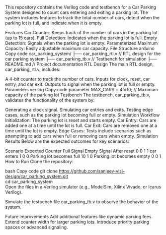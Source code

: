 This repository contains the Verilog code and testbench for a Car Parking System designed to count cars entering and exiting a parking lot. The system includes features to track the total number of cars, detect when the parking lot is full, and indicate when it is empty.

Features
Car Counter: Keeps track of the number of cars in the parking lot (up to 15 cars).
Full Detection: Indicates when the parking lot is full.
Empty Detection: Signals when the parking lot is empty.
Parameterized Maximum Capacity: Easily adjustable maximum car capacity.
File Structure
arduino
Copy code
car_parking_system/
├── car_parking_rtl.v       // RTL design for the car parking system
├── car_parking_tb.v        // Testbench for simulation
├── README.md               // Project documentation
RTL Design
The main RTL design, car_parking_rtl.v, includes:

A 4-bit counter to track the number of cars.
Inputs for clock, reset, car entry, and car exit.
Outputs to signal when the parking lot is full or empty.
Parameters
verilog
Copy code
parameter MAX_CARS = 4'd10; // Maximum capacity of the parking lot
Testbench
The testbench, car_parking_tb.v, validates the functionality of the system by:

Generating a clock signal.
Simulating car entries and exits.
Testing edge cases, such as the parking lot becoming full or empty.
Simulation Workflow
Initialization: The parking lot is reset and starts empty.
Car Entry: Cars are added one at a time until the lot is full.
Car Exit: Cars are removed one at a time until the lot is empty.
Edge Cases: Tests include scenarios such as attempting to add cars when full or removing cars when empty.
Simulation Results
Below are the expected outcomes for key scenarios:

Scenario	Expected Counter	Full Signal	Empty Signal
After reset	0	0	1
1 car enters	1	0	0
Parking lot becomes full	10	1	0
Parking lot becomes empty	0	0	1
How to Run
Clone the repository:

bash
Copy code
git clone https://github.com/sanjeev-vlsi-design/car_parking_system.git  
cd car_parking_system  
Open the files in a Verilog simulator (e.g., ModelSim, Xilinx Vivado, or Icarus Verilog).

Simulate the testbench file car_parking_tb.v to observe the behavior of the system.

Future Improvements
Add additional features like dynamic parking fees.
Extend counter width for larger parking lots.
Introduce priority parking spaces or advanced signaling.
